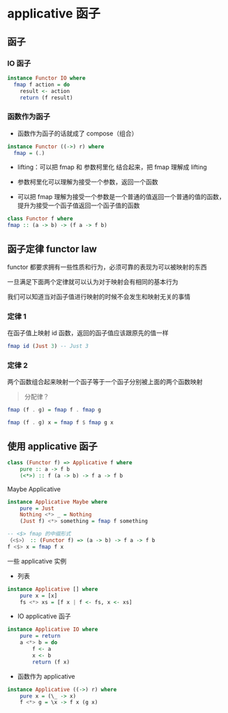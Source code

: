# applicative 函子

## 函子

### IO 函子

```haskell
instance Functor IO where
  fmap f action = do
    result <- action
    return (f result)
```

### 函数作为函子

- 函数作为函子的话就成了 compose（组合）

```haskell
instance Functor ((->) r) where
  fmap = (.)
```

- lifting：可以把 fmap 和 参数柯里化 结合起来，把 fmap 理解成 lifting

- 参数柯里化可以理解为接受一个参数，返回一个函数

- 可以把 fmap 理解为接受一个参数是一个普通的值返回一个普通的值的函数，提升为接受一个函子值返回一个函子值的函数

```haskell
class Functor f where
fmap :: (a -> b) -> (f a -> f b)
```

## 函子定律 functor law

functor 都要求拥有一些性质和行为，必须可靠的表现为可以被映射的东西

一旦满足下面两个定律就可以认为对于映射会有相同的基本行为

我们可以知道当对函子值进行映射的时候不会发生和映射无关的事情

### 定律 1

在函子值上映射 id 函数，返回的函子值应该跟原先的值一样

```haskell
fmap id (Just 3) -- Just 3
```

### 定律 2

两个函数组合起来映射一个函子等于一个函子分别被上面的两个函数映射

> 分配律？

```haskell
fmap (f . g) = fmap f . fmap g

fmap (f . g) x = fmap f $ fmap g x
```

## 使用 applicative 函子

```haskell
class (Functor f) => Applicative f where
    pure :: a -> f b
    (<*>) :: f (a -> b) -> f a -> f b
```

Maybe Applicative

```haskell
instance Applicative Maybe where
    pure = Just
    Nothing <*> _ = Nothing
    (Just f) <*> something = fmap f something
```

```haskell
-- <$> fmap 的中缀形式
（<$>） :: (Functor f) => (a -> b) -> f a -> f b
f <$> x = fmap f x
```

一些 applicative 实例

- 列表

```haskell
instance Applicative [] where
    pure x = [x]
    fs <*> xs = [f x | f <- fs, x <- xs]
```

- IO applicative 函子

```haskell
instance Applicative IO where
    pure = return
    a <*> b = do
        f <- a
        x <- b
        return (f x)
```

- 函数作为 applicative

```haskell
instance Applicative ((->) r) where
    pure x = (\_ -> x)
    f <*> g = \x -> f x (g x)
```

